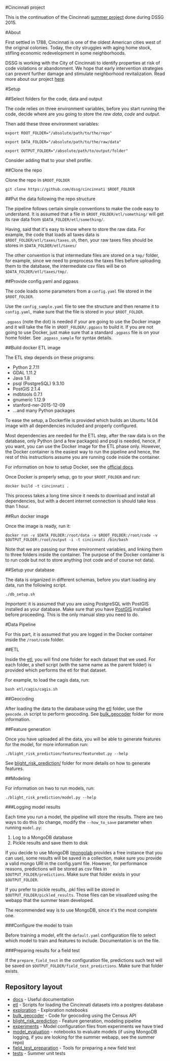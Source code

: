 #Cincinnati project

This is the continuation of the Cincinnati [summer project](https://github.com/dssg/cincinnati2015) done during DSSG 2015.

#About

First settled in 1788, Cincinnati is one of the oldest American cities west of the original colonies. Today, the 
city struggles with aging home stock, stifling economic redevelopment in some neighborhoods. 

DSSG is working with the City of Cincinnati to identify properties at risk of code violations or abandonment. We hope
that early intervention strategies can prevent further damage and stimulate neighborhood revitalization. Read more about
our project [here](http://dssg.uchicago.edu/2015/08/20/cincy-blight-prevention.html). 

#Setup

##Select folders for the code, data and output

The code relies on three environment variables, before you start running the code, decide where are you going to store the *raw data*,  *code* and *output*.

Then add these three environment variables:

`export ROOT_FOLDER="/absolute/path/to/the/repo"`

`export DATA_FOLDER="/absolute/path/to/the/raw/data"`

`export OUTPUT_FOLDER="/absolute/path/to/output/folder"`

Consider adding that to your shell profile.

##Clone the repo

Clone the repo in `$ROOT_FOLDER`

`git clone https://github.com/dssg/cincinnati $ROOT_FOLDER`

##Put the data following the repo structure

The pipeline follows certain simple conventions to make the code easy to understand. It is assumed that a file in `$ROOT_FOLDER/etl/something/` will get its raw data from `$DATA_FOLDER/etl/something/`.

Having, said that it's easy to know where to store the raw data. For example, the code that loads all taxes data is `$ROOT_FOLDER/etl/taxes/taxes.sh`, then, your raw taxes files should be stores in `$DATA_FOLDER/etl/taxes/`

The other convention is that intermediate files are stored on a `tmp/` folder, for example, since we need to preprocess the taxes files before uploading them to the database, the intermediate csv files will be on `$DATA_FOLDER/etl/taxes/tmp/`.

##Provide config.yaml and pgpass

The code loads some parameters from a `config.yaml` file stored in the `$ROOT_FOLDER`.

Use the `config_sample.yaml` file to see the structure and then rename it to `config.yaml`, make sure that the file is stored in your `$ROOT_FOLDER`.

`.pgpass` (note the dot) is needed if your are going to use the Docker image and it will take
the file in `$ROOT_FOLDER/.pgpass` to build it. If you are not going to use Docker, just make sure that a standard `.pgpass` file is on your home folder. See `.pgpass_sample` for syntax details.

##Build docker ETL image

The ETL step depends on these programs:

* Python 2.7.11
* GDAL 1.11.2
* Java 1.8
* psql (PostgreSQL) 9.3.10
* PostGIS 2.1.4
* mdbtools 0.7.1 
* gnumeric 1.12.9
* stanford-ner-2015-12-09
* ...and many Python packages

To ease the setup, a Dockerfile is provided which builds an Ubuntu 14.04 image with all dependencies included and properly configured.

Most dependencies are needed for the ETL step, after the raw data is on the database, only Python (and a few packages) and psql is needed, hence, if you want, you can use the Docker image for the ETL phase only. However, the Docker container is the easiest way to run the pipeline and hence, the rest of this instructions assume you are running code inside the container.

For information on how to setup Docker, see the [official docs](https://docs.docker.com/).

Once Docker is properly setup, go to your `$ROOT_FOLDER` and run:

`docker build -t cincinnati .`

This process takes a long time since it needs to download and install all dependencies, but with a decent internet connection is should take less than 1 hour.

##Run docker image

Once the image is ready, run it: 

`docker run -v $DATA_FOLDER:/root/data -v $ROOT_FOLDER:/root/code -v $OUTPUT_FOLDER:/root/output -i -t cincinnati /bin/bash`

Note that we are passing our three environment variables, and linking them to three folders inside the container. The purpose of the Docker container is to run code but not to store anything (not code and of course not data).

##Setup your database

The data is organized in different schemas, before you start loading any data, run the following script.

`./db_setup.sh`

*Important:* it is assumed that you are using PostgreSQL with PostGIS installed as your database. Make sure that you have [PostGIS](http://postgis.net/) installed before proceeding. This is the only manual step you need to do.

#Data Pipeline

For this part, it is assumed that you are logged in the Docker container inside the `/root/code` folder.

##ETL

Inside the [etl](etl/), you will find one folder for each dataset that we used. For each folder, a shell script (with the same name as the parent folder) is provided which performs the etl for that dataset.

For example, to load the cagis data, run:

`bash etl/cagis/cagis.sh`

##Geocoding

After loading the data to the database using the [etl](etl/) folder, use the `geocode.sh` script to perform geocoding. See [bulk_geocoder](bulk_geocoder/) folder for more information.

##Feature generation

Once you have uploaded all the data, you will be able to generate features for the model, for more information run:

`./blight_risk_prediction/features/featurebot.py --help`

See [blight_risk_prediction/](blight_risk_prediction/) folder for more details on how to generate features.
 
##Modeling

For information on hwo to run models, run:

`./blight_risk_prediction/model.py --help`

###Logging model results

Each time you run a model, the pipeline will store the results. There are two ways to do this (to change, modify the `--how_to_save` parameter when running `model.py`:

1. Log to a MongoDB database
2. Pickle results and save them to disk

If you decide to use MongoDB ([mongolab](https://mongolab.com) provides a free instance that you can use), some results will be saved in a collection,
make sure you provide a valid mongo URI in the config.yaml file. However, for performance reasons, predictions will be stored as csv files in `$OUTPUT_FOLDER/predictions`. Make sure that folder exists in your `$OUTPUT_FOLDER`.

If you prefer to pickle results, .pkl files will be stored in `$OUTPUT_FOLDER/pickled_results`. Those files can be visualized using the webapp that the summer team developed.

The recommended way is to use MongoDB, since it's the most complete one.

###Configure the model to train

Before training a model, efit the `default.yaml` configuration file to select which model to train and features to include. Documentation is on the file.

###Preparing results for a field test

If the `prepare_field_test` in the configuration file, predictions such test will be saved on `$OUTPUT_FOLDER/field_test_predictions`. Make sure that folder exists.

## Repository layout

* [docs](docs/) - Useful documentation
* [etl](etl/) - Scripts for loading the Cincinnati datasets into a postgres database
* [exploration](exploration/) - Exploration notebooks
* [bulk_geocoder](bulk_geocoder/) - Code for geocoding using the Census API
* [blight_risk_prediction](blight_risk_prediction/) - Feature generation, modeling pipeline
* [experiments](experiments/) - Model configuration files from experiments we have tried
* [model_evaluation](model_evaluation/) - notebooks to evaluate models (if using MongoDB logging, if you are looking for the summer webapp, see the summer repo)
* [field_test_preparation](field_test_preparation/) - Tools for preparing a new field test
* [tests](tests/) - Summer unit tests